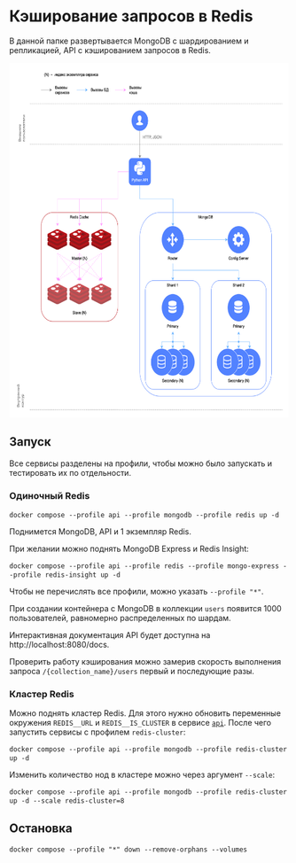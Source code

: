 # Кэширование запросов в Redis

В данной папке развертывается MongoDB с шардированием и репликацией, API с кэшированием запросов в Redis.

<img src="diagram.png" alt="diagram" height="640">

## Запуск

Все сервисы разделены на профили, чтобы можно было запускать и тестировать их по отдельности.

### Одиночный Redis

```shell
docker compose --profile api --profile mongodb --profile redis up -d
```

Поднимется MongoDB, API и 1 экземпляр Redis.

При желании можно поднять MongoDB Express и Redis Insight:

```shell
docker compose --profile api --profile redis --profile mongo-express --profile redis-insight up -d
```

Чтобы не перечислять все профили, можно указать `--profile "*"`.

При создании контейнера с MongoDB в коллекции `users` появится 1000 пользователей, равномерно распределенных по шардам.

Интерактивная документация API будет доступна на http://localhost:8080/docs.

Проверить работу кэширования можно замерив скорость выполнения запроса `/{collection_name}/users` первый и последующие
разы.

### Кластер Redis

Можно поднять кластер Redis. Для этого нужно обновить переменные окружения `REDIS__URL` и `REDIS__IS_CLUSTER` в сервисе
[`api`](docker/api.override.yaml). После чего запустить сервисы с профилем `redis-cluster`:

```shell
docker compose --profile api --profile mongodb --profile redis-cluster up -d
```

Изменить количество нод в кластере можно через аргумент `--scale`:

```shell
docker compose --profile api --profile mongodb --profile redis-cluster up -d --scale redis-cluster=8
```

## Остановка

```shell
docker compose --profile "*" down --remove-orphans --volumes
```
